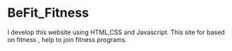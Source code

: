 # BeFit_Fitness
I develop this website using HTML,CSS and Javascript. This site for based on fitness , help to join fitness programs.
